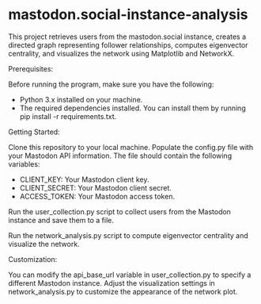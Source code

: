 # mastodon.social-instance-analysis
This project retrieves users from the mastodon.social instance, creates a directed graph representing follower relationships, computes eigenvector centrality, and visualizes the network using Matplotlib and NetworkX.

Prerequisites:

Before running the program, make sure you have the following:
- Python 3.x installed on your machine.
- The required dependencies installed. You can install them by running pip install -r requirements.txt.

Getting Started:

Clone this repository to your local machine.
Populate the config.py file with your Mastodon API information. The file should contain the following variables:
- CLIENT_KEY: Your Mastodon client key.
- CLIENT_SECRET: Your Mastodon client secret.
- ACCESS_TOKEN: Your Mastodon access token.

Run the user_collection.py script to collect users from the Mastodon instance and save them to a file.

Run the network_analysis.py script to compute eigenvector centrality and visualize the network.

Customization:

You can modify the api_base_url variable in user_collection.py to specify a different Mastodon instance.
Adjust the visualization settings in network_analysis.py to customize the appearance of the network plot.
